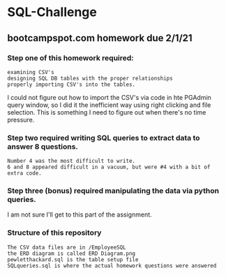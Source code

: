 # SQL-Challenge

## bootcampspot.com homework due 2/1/21
 
### Step one of this homework required:
    examining CSV's
    designing SQL DB tables with the proper relationships
    properly importing CSV's into the tables.
    
I could not figure out how to import the CSV's via code in hte PGAdmin query window, so I did it the inefficient way using right clicking and file selection.  This is something I need to figure out when there's no time pressure.    

### Step two required writing SQL queries to extract data to answer 8 questions.
    Number 4 was the most difficult to write.  
    6 and 8 appeared difficult in a vacuum, but were #4 with a bit of extra code.

### Step three (bonus) required manipulating the data via python queries.  
I am not sure I'll get to this part of the assignment.

### Structure of this repository

    The CSV data files are in /EmployeeSQL
    the ERD diagram is called ERD Diagram.png
    pewletthackard.sql is the table setup file
    SQLqueries.sql is where the actual homework questions were answered

